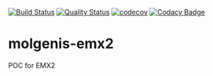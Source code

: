 [![Build Status](https://travis-ci.org/mswertz/molgenis-emx2.svg?branch=master)](https://travis-ci.org/mswertz/molgenis-emx2)
[![Quality Status](https://sonarcloud.io/api/project_badges/measure?project=mswertz_molgenis-emx2&metric=alert_status)](https://sonarcloud.io/dashboard?id=mswertz_molgenis-emx2)
[![codecov](https://codecov.io/gh/mswertz/molgenis-emx2/branch/master/graph/badge.svg)](https://codecov.io/gh/mswertz/molgenis-emx2)
[![Codacy Badge](https://api.codacy.com/project/badge/Grade/60fe6711865b4357ba7f5c792787b1b2)](https://app.codacy.com/app/mswertz/molgenis-emx2?utm_source=github.com&utm_medium=referral&utm_content=mswertz/molgenis-emx2&utm_campaign=Badge_Grade_Dashboard)

# molgenis-emx2
POC for EMX2
